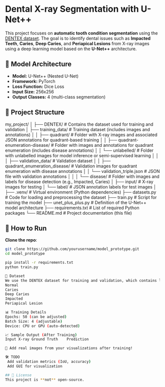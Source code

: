 # Dental X-ray Segmentation with U-Net++
This project focuses on **automatic tooth condition segmentation** using the [DENTEX dataset](https://huggingface.co/datasets/ibrahimhamamci/DENTEX). The goal is to identify dental issues such as **Impacted Teeth**, **Caries**, **Deep Caries**, and **Periapical Lesions** from X-ray images using a deep learning model based on the **U-Net++** architecture.

## 🧠 Model Architecture
- **Model:** U-Net++ (Nested U-Net)
- **Framework:** PyTorch
- **Loss Function:** Dice Loss
- **Input Size:** 256x256
- **Output Classes:** 4 (multi-class segmentation)

## 📁 Project Structure
my_project/
│
├── DENTEX/                       # Contains the dataset used for training and validation
│   ├── training_data/            # Training dataset (includes images and annotations)
│   │   ├── quadrant/             # Folder with X-ray images and associated JSON annotations for quadrant-based training
│   │   ├── quadrant-enumeration-disease/  # Folder with images and annotations for quadrant enumeration (includes disease annotations)
│   │   └── unlabelled/           # Folder with unlabelled images for model inference or semi-supervised learning
│   │
│   ├── validation_data/          # Validation dataset
│   │   ├── quadrant_enumeration_disease/  # Validation images for quadrant enumeration with disease annotations
│   │   └── validation_triple.json  # JSON file with validation annotations
│   │
│   └── disease/                  # Folder with images and labels for disease detection (e.g., Impacted, Caries)
│       ├── input/                # X-ray images for testing
│       └── label/                # JSON annotation labels for test images
│
├── .venv/                         # Virtual environment (Python dependencies)
├── datasets.py                    # Code for loading and preprocessing the dataset
├── train.py                       # Script for training the model
├── unet_plus_plus.py              # Definition of the U-Net++ model architecture
├── requirements.txt               # List of required Python packages
└── README.md                      # Project documentation (this file)



## 🚀 How to Run
**Clone the repo**:
```bash
git clone https://github.com/yourusername/model_prototype.git
cd model_prototype

pip install -r requirements.txt
python train.py

🧪 Dataset
We use the DENTEX dataset for training and validation, which contains labeled dental X-rays. Labels are stored in JSON format, and classes include:
Normal
Caries
Deep Caries
Impacted
Periapical Lesion

📊 Training Details
Epochs: 50 (can be adjusted)
Batch Size: 4 (adjustable)
Device: CPU or GPU (auto-detected)

📈 Sample Output (After Training)
Input X-ray	Ground Truth	Prediction

📸 Add real images from your visualizations after training!

🛠️ TODO
 Add validation metrics (IoU, accuracy)
 Add GUI for visualization

## 📄 License
This project is **not** open-source.
